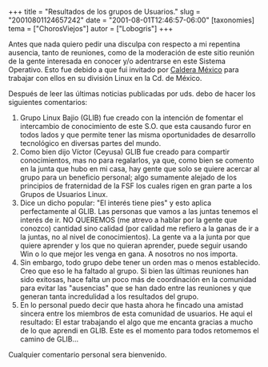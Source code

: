 +++
title = "Resultados de los grupos de Usuarios."
slug = "20010801124657242"
date = "2001-08-01T12:46:57-06:00"
[taxonomies]
tema = ["ChorosViejos"]
autor = ["Lobogris"]
+++

Antes que nada quiero pedir una disculpa con respecto a mi repentina
ausencia, tanto de reuniones, como de la moderación de este sitio
reunión de la gente interesada en conocer y/o adentrarse en este Sistema
Operativo. Esto fue debido a que fui invitado por [Caldera
México](http://www.caldera.com.mx) para trabajar con ellos en su
división Linux en la Cd. de México.

Después de leer las últimas noticias publicadas por uds. debo de hacer
los siguientes comentarios:

<!-- more -->

1. Grupo Linux Bajio (GLIB) fue creado con la intención de fomentar el
   intercambio de conocimiento de este S.O. que esta causando furor en
   todos lados y que permite tener las misma oportunidades de
   desarrollo tecnológico en diversas partes del mundo.
2. Como bien dijo Víctor (Ceyusa) GLIB fue creado para compartir
   conocimientos, mas no para regalarlos, ya que, como bien se comento
   en la junta que hubo en mi casa, hay gente que solo se quiere
   acercar al grupo para un beneficio personal; algo sumamente alejado
   de los principios de fraternidad de la FSF los cuales rigen en gran
   parte a los Grupos de Usuarios Linux.
3. Dice un dicho popular: "El interés tiene pies" y esto aplica
   perfectamente al GLIB. Las personas que vamos a las juntas tenemos
   el interés de ir. NO QUEREMOS (me atrevo a hablar por la gente que
   conozco) cantidad sino calidad (por calidad me refiero a la ganas de
   ir a la juntas, no al nivel de conocimientos). La gente va a la
   junta por que quiere aprender y los que no quieran aprender, puede
   seguir usando Win o lo que mejor les venga en gana. A nosotros no
   nos importa.
4. Sin embargo, todo grupo debe tener un orden mas o menos establecido.
   Creo que eso le ha faltado al grupo. Si bien las últimas reuniones
   han sido exitosas, hace falta un poco más de coordinación en la
   comunidad para evitar las "ausencias" que se han dado entre las
   reuniones y que generan tanta incredulidad a los resultados del
   grupo.
5. En lo personal puedo decir que hasta ahora he fincado una amistad
   sincera entre los miembros de esta comunidad de usuarios. He aqui el
   resultado: El estar trabajando el algo que me encanta gracias a
   mucho de lo que aprendi en GLIB. Este es el momento para todos
    retomemos el camino de GLIB...

Cualquier comentario personal sera bienvenido.
